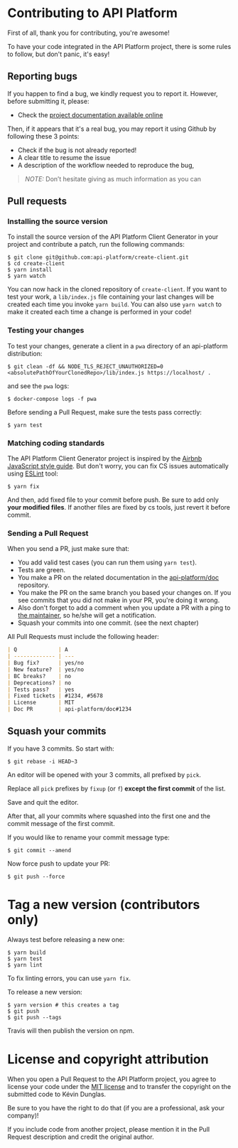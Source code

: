 # Contributing to API Platform

First of all, thank you for contributing, you're awesome!

To have your code integrated in the API Platform project, there is some rules to follow, but don't panic, it's easy!

## Reporting bugs

If you happen to find a bug, we kindly request you to report it. However, before submitting it, please:

  * Check the [project documentation available online](https://api-platform.com/docs/)

Then, if it appears that it's a real bug, you may report it using Github by following these 3 points:

  * Check if the bug is not already reported!
  * A clear title to resume the issue
  * A description of the workflow needed to reproduce the bug,

> _NOTE:_ Don’t hesitate giving as much information as you can

## Pull requests

### Installing the source version

To install the source version of the API Platform Client Generator in your project and contribute a patch, run the following commands:

```console
$ git clone git@github.com:api-platform/create-client.git
$ cd create-client
$ yarn install
$ yarn watch
```

You can now hack in the cloned repository of `create-client`. If you want to test your work, a `lib/index.js` file containing your last changes will be created each time you invoke `yarn build`. You can also use `yarn watch` to make it created each time a change is performed in your code!

### Testing your changes

To test your changes, generate a client in a `pwa` directory of an api-platform distribution:

```console
$ git clean -df && NODE_TLS_REJECT_UNAUTHORIZED=0 <absolutePathOfYourClonedRepo>/lib/index.js https://localhost/ .
```

and see the `pwa` logs:

```console
$ docker-compose logs -f pwa
```

Before sending a Pull Request, make sure the tests pass correctly:

```console
$ yarn test
```

### Matching coding standards

The API Platform Client Generator project is inspired by the [Airbnb JavaScript style guide](https://github.com/airbnb/javascript).
But don't worry, you can fix CS issues automatically using [ESLint](https://eslint.org/) tool:

```console
$ yarn fix
```

And then, add fixed file to your commit before push.
Be sure to add only **your modified files**. If another files are fixed by cs tools, just revert it before commit.

### Sending a Pull Request

When you send a PR, just make sure that:

* You add valid test cases (you can run them using `yarn test`).
* Tests are green.
* You make a PR on the related documentation in the [api-platform/doc](https://github.com/api-platform/doc) repository.
* You make the PR on the same branch you based your changes on. If you see commits that you did not make in your PR, you're doing it wrong.
* Also don't forget to add a comment when you update a PR with a ping to [the maintainer](https://github.com/orgs/api-platform/people), so he/she will get a notification.
* Squash your commits into one commit. (see the next chapter)

All Pull Requests must include the following header:

```markdown
| Q             | A
| ------------- | ---
| Bug fix?      | yes/no
| New feature?  | yes/no
| BC breaks?    | no
| Deprecations? | no
| Tests pass?   | yes
| Fixed tickets | #1234, #5678
| License       | MIT
| Doc PR        | api-platform/doc#1234
```

## Squash your commits

If you have 3 commits. So start with:

```console
$ git rebase -i HEAD~3
```

An editor will be opened with your 3 commits, all prefixed by `pick`.

Replace all `pick` prefixes by `fixup` (or `f`) **except the first commit** of the list.

Save and quit the editor.

After that, all your commits where squashed into the first one and the commit message of the first commit.

If you would like to rename your commit message type:

```console
$ git commit --amend
```

Now force push to update your PR:

```console
$ git push --force
```

# Tag a new version (contributors only)

Always test before releasing a new one:

```console
$ yarn build
$ yarn test
$ yarn lint
```

To fix linting errors, you can use `yarn fix`.

To release a new version:

```console
$ yarn version # this creates a tag
$ git push
$ git push --tags
```

Travis will then publish the version on npm.

# License and copyright attribution

When you open a Pull Request to the API Platform project, you agree to license your code under the [MIT license](LICENSE)
and to transfer the copyright on the submitted code to Kévin Dunglas.

Be sure to you have the right to do that (if you are a professional, ask your company)!

If you include code from another project, please mention it in the Pull Request description and credit the original author.
